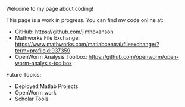 Welcome to my page about coding!

This page is a work in progress. You can find my code online at:
- GitHub: https://github.com/jimhokanson
- Mathworks File Exchange: https://www.mathworks.com/matlabcentral/fileexchange/?term=profileid:937359
- OpenWorm Analysis Toolbox: https://github.com/openworm/open-worm-analysis-toolbox

Future Topics:
- Deployed Matlab Projects
- OpenWorm work
- Scholar Tools

